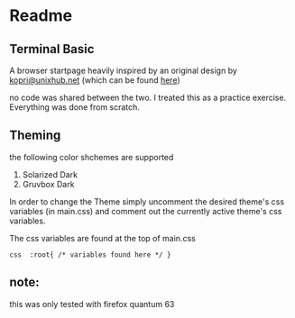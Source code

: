 # Readme
## Terminal Basic

A browser startpage heavily inspired by an original design by kopri@unixhub.net (which can be found [here](https://startpages.github.io/startpages/Startpage_kopri-nb/))

no code was shared between the two. I treated this as a practice exercise. Everything was done from scratch.

## Theming

the following color shchemes are supported
1. Solarized Dark 
2. Gruvbox Dark

In order to change the Theme simply uncomment the desired theme's css variables (in main.css) and comment out the currently active theme's css variables. 

The css variables are found at the top of main.css

``css 
:root{
	/* variables found here */
}
``

## note:

this was only tested with firefox quantum 63